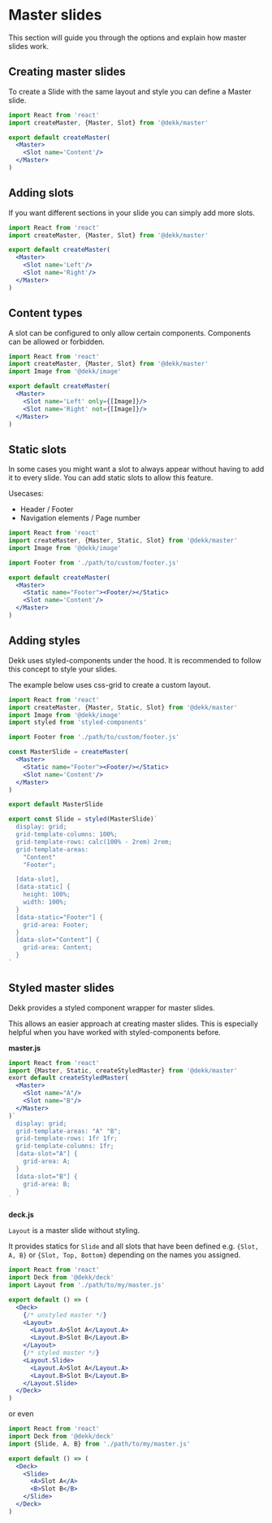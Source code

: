# Master slides

This section will guide you through the options and explain how master slides work.

## Creating master slides

To create a Slide with the same layout and style you can define a Master slide.

```jsx
import React from 'react'
import createMaster, {Master, Slot} from '@dekk/master'

export default createMaster(
  <Master>
    <Slot name='Content'/>
  </Master>
)
```

## Adding slots

If you want different sections in your slide you can simply add more slots.

```jsx
import React from 'react'
import createMaster, {Master, Slot} from '@dekk/master'

export default createMaster(
  <Master>
    <Slot name='Left'/>
    <Slot name='Right'/>
  </Master>
)
```

## Content types

A slot can be configured to only allow certain components.
Components can be allowed or forbidden.

```jsx
import React from 'react'
import createMaster, {Master, Slot} from '@dekk/master'
import Image from '@dekk/image'

export default createMaster(
  <Master>
    <Slot name='Left' only={[Image]}/>
    <Slot name='Right' not={[Image]}/>
  </Master>
)
```

## Static slots

In some cases you might want a slot to always appear without having to add it to every slide.
You can add static slots to allow this feature.

Usecases:
  * Header / Footer
  * Navigation elements / Page number

```jsx
import React from 'react'
import createMaster, {Master, Static, Slot} from '@dekk/master'
import Image from '@dekk/image'

import Footer from './path/to/custom/footer.js'

export default createMaster(
  <Master>
    <Static name="Footer"><Footer/></Static>
    <Slot name='Content'/>
  </Master>
)
```

## Adding styles

Dekk uses styled-components under the hood.
It is recommended to follow this concept to style your slides.

The example below uses css-grid to create a custom layout.

```jsx
import React from 'react'
import createMaster, {Master, Static, Slot} from '@dekk/master'
import Image from '@dekk/image'
import styled from 'styled-components'

import Footer from './path/to/custom/footer.js'

const MasterSlide = createMaster(
  <Master>
    <Static name="Footer"><Footer/></Static>
    <Slot name='Content'/>
  </Master>
)

export default MasterSlide

export const Slide = styled(MasterSlide)`
  display: grid;
  grid-template-columns: 100%;
  grid-template-rows: calc(100% - 2rem) 2rem;
  grid-template-areas:
    "Content"
    "Footer";

  [data-slot],
  [data-static] {
    height: 100%;
    width: 100%;
  }
  [data-static="Footer"] {
    grid-area: Footer;
  }
  [data-slot="Content"] {
    grid-area: Content;
  }
`
```


## Styled master slides

Dekk provides a styled component wrapper for master slides.

This allows an easier approach at creating master slides.
This is especially helpful when you have worked with styled-components before.

**master.js**

```jsx
import React from 'react'
import {Master, Static, createStyledMaster} from '@dekk/master'
exort default createStyledMaster(
  <Master>
    <Slot name="A"/>
    <Slot name="B"/>
  </Master>
)`
  display: grid;
  grid-template-areas: "A" "B";
  grid-template-rows: 1fr 1fr;
  grid-template-columns: 1fr;
  [data-slot="A"] {
    grid-area: A;
  }
  [data-slot="B"] {
    grid-area: B;
  }
`
```

**deck.js**

`Layout` is a master slide without styling.

It provides statics for `Slide` and all slots that have been defined 
e.g. `{Slot, A, B}` or `{Slot, Top, Bottom}` depending on the names you
assigned.

```jsx
import React from 'react'
import Deck from '@dekk/deck'
import Layout from './path/to/my/master.js'

export default () => (
  <Deck>
    {/* unstyled master */}
    <Layout>
      <Layout.A>Slot A</Layout.A>
      <Layout.B>Slot B</Layout.B>
    </Layout>
    {/* styled master */}
    <Layout.Slide>
      <Layout.A>Slot A</Layout.A>
      <Layout.B>Slot B</Layout.B>
    </Layout.Slide>
  </Deck>
)
```

or even 

```jsx
import React from 'react'
import Deck from '@dekk/deck'
import {Slide, A, B} from './path/to/my/master.js'

export default () => (
  <Deck>
    <Slide>
      <A>Slot A</A>
      <B>Slot B</B>
    </Slide>
  </Deck>
)
```

